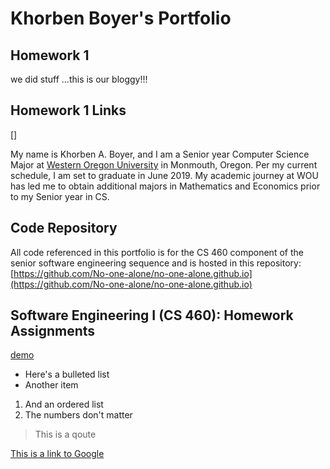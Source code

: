 # Khorben Boyer's Portfolio

## Homework 1

we did stuff ...this is our bloggy!!!

## Homework 1 Links
[]



My name is Khorben A. Boyer, and I am a Senior year Computer Science Major at [Western Oregon University](https://www.wou.edu/) in Monmouth, Oregon. Per my current schedule, I am set to graduate in June 2019. My academic journey at WOU has led me to obtain additional majors in Mathematics and Economics prior to my Senior year in CS.

## Code Repository
All code referenced in this portfolio is for the CS 460 component of
the senior software engineering sequence and is hosted in this repository:
[https://github.com/No-one-alone/no-one-alone.github.io](https://github.com/No-one-alone/no-one-alone.github.io)

## Software Engineering I (CS 460): Homework Assignments

[demo](https://github.com/No-one-alone/no-one-alone.github.io/Homework_1/index.html)

* Here's a bulleted list
* Another item

1. And an ordered list
1. The numbers don't matter

> This is a qoute

[This is a link to Google](https://google.com)